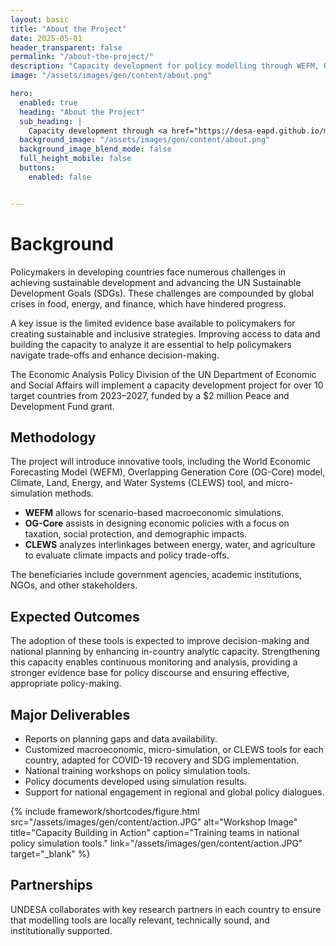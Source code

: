 ```yaml
---
layout: basic
title: "About the Project"
date: 2025-05-01
header_transparent: false
permalink: "/about-the-project/"
description: "Capacity development for policy modelling through WEFM, OG-Core, CLEWS, and microsimulation tools."
image: "/assets/images/gen/content/about.png"

hero:
  enabled: true
  heading: "About the Project"
  sub_heading: |
    Capacity development through <a href="https://desa-eapd.github.io/modelling-project/assets/PDF-Project-Brochure.pdf" target="_blank" rel="noopener noreferrer">integrated economic and environmental modelling tools</a>.
  background_image: "/assets/images/gen/content/about.png"
  background_image_blend_mode: false
  full_height_mobile: false
  buttons:
    enabled: false


---
```

# Background

Policymakers in developing countries face numerous challenges in achieving sustainable development and advancing the UN Sustainable Development Goals (SDGs). These challenges are compounded by global crises in food, energy, and finance, which have hindered progress.

A key issue is the limited evidence base available to policymakers for creating sustainable and inclusive strategies. Improving access to data and building the capacity to analyze it are essential to help policymakers navigate trade-offs and enhance decision-making.

The Economic Analysis Policy Division of the UN Department of Economic and Social Affairs will implement a capacity development project for over 10 target countries from 2023–2027, funded by a $2 million Peace and Development Fund grant.

## Methodology

The project will introduce innovative tools, including the World Economic Forecasting Model (WEFM), Overlapping Generation Core (OG-Core) model, Climate, Land, Energy, and Water Systems (CLEWS) tool, and micro-simulation methods.

- **WEFM** allows for scenario-based macroeconomic simulations.
- **OG-Core** assists in designing economic policies with a focus on taxation, social protection, and demographic impacts.
- **CLEWS** analyzes interlinkages between energy, water, and agriculture to evaluate climate impacts and policy trade-offs.

The beneficiaries include government agencies, academic institutions, NGOs, and other stakeholders.

## Expected Outcomes

The adoption of these tools is expected to improve decision-making and national planning by enhancing in-country analytic capacity. Strengthening this capacity enables continuous monitoring and analysis, providing a stronger evidence base for policy discourse and ensuring effective, appropriate policy-making.

## Major Deliverables

- Reports on planning gaps and data availability.
- Customized macroeconomic, micro-simulation, or CLEWS tools for each country, adapted for COVID-19 recovery and SDG implementation.
- National training workshops on policy simulation tools.
- Policy documents developed using simulation results.
- Support for national engagement in regional and global policy dialogues.

{% include framework/shortcodes/figure.html
   src="/assets/images/gen/content/action.JPG"
   alt="Workshop Image"
   title="Capacity Building in Action"
   caption="Training teams in national policy simulation tools."
   link="/assets/images/gen/content/action.JPG"
   target="_blank"
%}



## Partnerships

UNDESA collaborates with key research partners in each country to ensure that modelling tools are locally relevant, technically sound, and institutionally supported.

